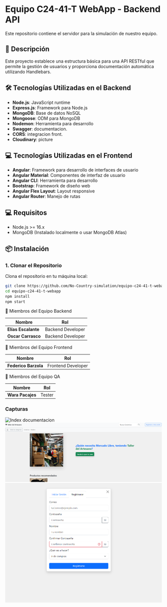 # Equipo C24-41-T WebApp - Backend API

Este repositorio contiene el servidor para la simulación de nuestro equipo.

## 🚀 Descripción

Este proyecto establece una estructura básica para una API RESTful que permite la gestión de usuarios y proporciona documentación automática utilizando Handlebars.

## 🛠️ Tecnologías Utilizadas en el Backend

- **Node.js**: JavaScript runtime
- **Express.js**: Framework para Node.js
- **MongoDB**: Base de datos NoSQL
- **Mongoose**: ODM para MongoDB
- **Nodemon**: Herramienta para desarrollo
- **Swagger**: documentacion.
- **CORS**: integracion front.
- **Cloudinary**: picture

## 💻  Tecnologías Utilizadas en el Frontend

- **Angular**: Framework para desarrollo de interfaces de usuario
- **Angular Material**: Componentes de interfaz de usuario
- **Angular CLI**: Herramienta para desarrollo
- **Bootstrap**: Framework de diseño web
- **Angular Flex Layout**: Layout responsive
- **Angular Router**: Manejo de rutas

## 💻 Requisitos

- Node.js >= 16.x
- MongoDB (Instalado localmente o usar MongoDB Atlas)

## 📦 Instalación

### 1. Clonar el Repositorio

Clona el repositorio en tu máquina local:

```bash
git clone https://github.com/No-Country-simulation/equipo-c24-41-t-webapp.git
cd equipo-c24-41-t-webapp
npm install
npm start
```

👥 Miembros del Equipo Backend

| Nombre              | Rol               |
|---------------------|-------------------|
| **Elías Escalante** | Backend Developer |
| **Oscar Carrasco**  | Backend Developer |

👥 Miembros del Equipo Frontend

| Nombre              | Rol               |
|---------------------|-------------------|
| **Federico Barzola** | Frontend Developer |

👥 Miembros del Equipo QA

| Nombre              | Rol               |
|---------------------|-------------------|
| **Wara Pacajes** | Tester |

### Capturas

![Index documentacion](https://github.com/No-Country-simulation/equipo-c24-41-t-webapp/blob/backend/src/public/captura1.png)
![alt text](https://github.com/eliasescalante/api_taller_del_artesano/blob/main/backend/src/public/captura_main.png)
![alt text](https://github.com/eliasescalante/api_taller_del_artesano/blob/main/backend/src/public/captura_registro.png)